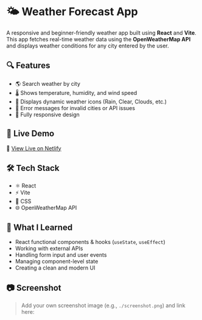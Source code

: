# 🌤️ Weather Forecast App

A responsive and beginner-friendly weather app built using **React** and **Vite**. This app fetches real-time weather data using the **OpenWeatherMap API** and displays weather conditions for any city entered by the user.

## 🔍 Features

- 🌎 Search weather by city
- 🌡️ Shows temperature, humidity, and wind speed
- 🎯 Displays dynamic weather icons (Rain, Clear, Clouds, etc.)
- 🚫 Error messages for invalid cities or API issues
- 📱 Fully responsive design

## 🚀 Live Demo

🔗 [View Live on Netlify](https://your-netlify-site.netlify.app)

## 🛠️ Tech Stack

- ⚛️ React
- ⚡ Vite
- 🎨 CSS
- 🌐 OpenWeatherMap API

## 🧠 What I Learned

- React functional components & hooks (`useState`, `useEffect`)
- Working with external APIs
- Handling form input and user events
- Managing component-level state
- Creating a clean and modern UI

## 📷 Screenshot

> Add your own screenshot image (e.g., `./screenshot.png`) and link here:
